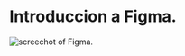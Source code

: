 # **Introduccion a Figma**.
![screechot of Figma.](https://th.bing.com/th/id/OIP.ClUU6IG6pqimFfeMEECvCQHaD0?rs=1&pid=ImgDetMain)
